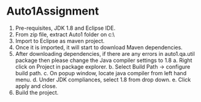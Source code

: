 # Auto1Assignment
1. Pre-requisites, JDK 1.8 and Eclipse IDE. 
2. From zip file, extract Auto1 folder on c:\ 
3. Import to Eclipse as maven project. 
4. Once it is imported, it will start to download Maven dependencies. 
5. After downloading dependencies, if there are any errors in auto1.qa.util package then please change the Java compiler settings to 1.8
	a. Right click on Project in package explorer. 
	b. Select Build Path -> configure build path. 
	c. On popup window, locate java compiler from left hand menu. 
	d. Under JDK compliances, select 1.8 from drop down. 
	e. Click apply and close. 
6. Build the project. 

